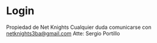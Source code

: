 # Login
Propiedad de Net Knights
Cualquier duda comunicarse con netknights3ba@gmail.com
Atte: Sergio Portillo
